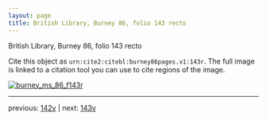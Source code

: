 ```yaml
---
layout: page
title: British Library, Burney 86, folio 143 recto
---
```


British Library, Burney 86, folio 143 recto

Cite this object as `urn:cite2:citebl:burney86pages.v1:143r`.  The full image is linked to a citation tool you can use to cite regions of the image.

[![burney_ms_86_f143r](http://www.homermultitext.org/iipsrv?IIIF=/project/homer/pyramidal/deepzoom/citebl/burney86imgs/v1/burney_ms_86_f143r.tif/full/800,/0/default.jpg)](http://www.homermultitext.org/ict2/?urn=urn:cite2:citebl:burney86imgs.v1:burney_ms_86_f143r) 

---

previous:  [142v](../142v/) | next: [143v](../143v/)